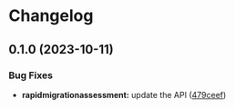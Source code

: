 # Changelog

## 0.1.0 (2023-10-11)


### Bug Fixes

* **rapidmigrationassessment:** update the API ([479ceef](https://github.com/googleapis/google-api-nodejs-client/commit/479ceefd1f0595441f411bc11a6d8de33ecb2ebc))
